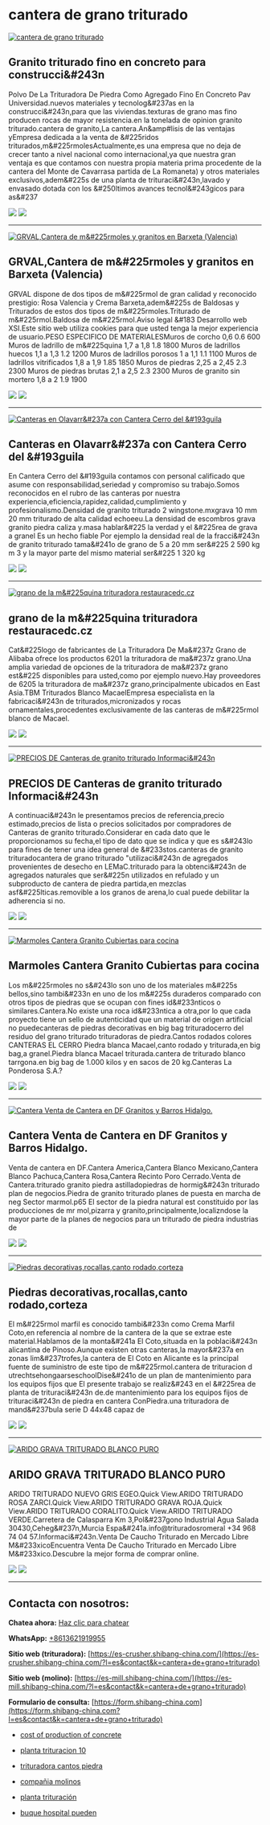 # cantera de grano triturado

<a href="https://swt.shibang-china.com/?l=es&img&k=cantera+de+grano+triturado" target="_blank">![cantera de grano triturado](http://static.shibang-china.com/all-800x300/870.jpg)</a>

## Granito triturado fino en concreto para construcci&#243n
Polvo De La Trituradora De Piedra Como Agregado Fino En Concreto Pav Universidad.nuevos materiales y tecnolog&#237as en la construcci&#243n,para que las viviendas.texturas de grano mas fino producen rocas de mayor resistencia.en la tonelada de opinion granito triturado.cantera de granito,La cantera.An&amp#lisis de las ventajas yEmpresa dedicada a la venta de &#225ridos triturados,m&#225rmolesActualmente,es una empresa que no deja de crecer tanto a nivel nacional como internacional,ya que nuestra gran ventaja es que contamos con nuestra propia materia prima procedente de la cantera del Monte de Cavarrasa partida de La Romaneta) y otros materiales exclusivos,adem&#225s de una planta de trituraci&#243n,lavado y envasado dotada con los &#250ltimos avances tecnol&#243gicos para as&#237


<a href="https://whatsapp.shibangsoft.com/WhatsApp.php" target="_blank" title="WhatsApp">![](http://static.shibang-china.com/icon/whatsapp.png)</a> <a href="https://swt.shibang-china.com/?l=es&icon&k=cantera+de+grano+triturado" target="_blank">![](http://static.shibang-china.com/icon/chat-es.png)</a>

---

<a href="https://swt.shibang-china.com/?l=es&img&k=cantera+de+grano+triturado" target="_blank">![GRVAL,Cantera de m&#225rmoles y granitos en Barxeta (Valencia)](http://static.shibang-china.com/all-800x300/456.jpg)</a>

## GRVAL,Cantera de m&#225rmoles y granitos en Barxeta (Valencia)
GRVAL dispone de dos tipos de m&#225rmol de gran calidad y reconocido prestigio: Rosa Valencia y Crema Barxeta,adem&#225s de Baldosas y Triturados de estos dos tipos de m&#225rmoles.Triturado de m&#225rmol.Baldosa de m&#225rmol.Aviso legal &#183 Desarrollo web XSI.Este sitio web utiliza cookies para que usted tenga la mejor experiencia de usuario.PESO ESPECIFICO DE MATERIALESMuros de corcho 0,6 0.6 600 Muros de ladrillo de m&#225quina 1,7 a 1,8 1.8 1800 Muros de ladrillos huecos 1,1 a 1,3 1.2 1200 Muros de ladrillos porosos 1 a 1,1 1.1 1100 Muros de ladrillos vitrificados 1,8 a 1,9 1.85 1850 Muros de piedras 2,25 a 2,45 2.3 2300 Muros de piedras brutas 2,1 a 2,5 2.3 2300 Muros de granito sin mortero 1,8 a 2 1.9 1900


<a href="https://whatsapp.shibangsoft.com/WhatsApp.php" target="_blank" title="WhatsApp">![](http://static.shibang-china.com/icon/whatsapp.png)</a> <a href="https://swt.shibang-china.com/?l=es&icon&k=cantera+de+grano+triturado" target="_blank">![](http://static.shibang-china.com/icon/chat-es.png)</a>

---

<a href="https://swt.shibang-china.com/?l=es&img&k=cantera+de+grano+triturado" target="_blank">![Canteras en Olavarr&#237a con Cantera Cerro del &#193guila](http://static.shibang-china.com/all-800x300/1337.jpg)</a>

## Canteras en Olavarr&#237a con Cantera Cerro del &#193guila
En Cantera Cerro del &#193guila contamos con personal calificado que asume con responsabilidad,seriedad y compromiso su trabajo.Somos reconocidos en el rubro de las canteras por nuestra experiencia,eficiencia,rapidez,calidad,cumplimiento y profesionalismo.Densidad de granito triturado 2 wingstone.mxgrava 10 mm 20 mm triturado de alta calidad echoeeu.La densidad de escombros grava granito piedra caliza y.masa hablar&#225 la verdad y el &#225rea de grava a granel Es un hecho fiable Por ejemplo la densidad real de la fracci&#243n de granito triturado tama&#241o de grano de 5 a 20 mm ser&#225 2 590 kg m 3 y la mayor parte del mismo material ser&#225 1 320 kg


<a href="https://whatsapp.shibangsoft.com/WhatsApp.php" target="_blank" title="WhatsApp">![](http://static.shibang-china.com/icon/whatsapp.png)</a> <a href="https://swt.shibang-china.com/?l=es&icon&k=cantera+de+grano+triturado" target="_blank">![](http://static.shibang-china.com/icon/chat-es.png)</a>

---

<a href="https://swt.shibang-china.com/?l=es&img&k=cantera+de+grano+triturado" target="_blank">![grano de la m&#225quina trituradora restauracedc.cz](http://static.shibang-china.com/all-800x300/1327.jpg)</a>

## grano de la m&#225quina trituradora restauracedc.cz
Cat&#225logo de fabricantes de La Trituradora De Ma&#237z Grano de Alibaba ofrece los productos 6201 la trituradora de ma&#237z grano.Una amplia variedad de opciones de la trituradora de ma&#237z grano est&#225 disponibles para usted,como por ejemplo nuevo.Hay proveedores de 6205 la trituradora de ma&#237z grano,principalmente ubicados en East Asia.TBM Triturados Blanco MacaelEmpresa especialista en la fabricaci&#243n de triturados,micronizados y rocas ornamentales,procedentes exclusivamente de las canteras de m&#225rmol blanco de Macael.


<a href="https://whatsapp.shibangsoft.com/WhatsApp.php" target="_blank" title="WhatsApp">![](http://static.shibang-china.com/icon/whatsapp.png)</a> <a href="https://swt.shibang-china.com/?l=es&icon&k=cantera+de+grano+triturado" target="_blank">![](http://static.shibang-china.com/icon/chat-es.png)</a>

---

<a href="https://swt.shibang-china.com/?l=es&img&k=cantera+de+grano+triturado" target="_blank">![PRECIOS DE Canteras de granito triturado Informaci&#243n](http://static.shibang-china.com/all-800x300/107.jpg)</a>

## PRECIOS DE Canteras de granito triturado Informaci&#243n
A continuaci&#243n le presentamos precios de referencia,precio estimado,precios de lista o precios solicitados por compradores de Canteras de granito triturado.Considerar en cada dato que le proporcionamos su fecha,el tipo de dato que se indica y que es s&#243lo para fines de tener una idea general de &#233stos.canteras de granito trituradocantera de grano triturado "utilizaci&#243n de agregados provenientes de desecho en LEMaC.triturado para la obtenci&#243n de agregados naturales que ser&#225n utilizados en refulado y un subproducto de cantera de piedra partida,en mezclas asf&#225lticas.removible a los granos de arena,lo cual puede debilitar la adherencia si no.


<a href="https://whatsapp.shibangsoft.com/WhatsApp.php" target="_blank" title="WhatsApp">![](http://static.shibang-china.com/icon/whatsapp.png)</a> <a href="https://swt.shibang-china.com/?l=es&icon&k=cantera+de+grano+triturado" target="_blank">![](http://static.shibang-china.com/icon/chat-es.png)</a>

---

<a href="https://swt.shibang-china.com/?l=es&img&k=cantera+de+grano+triturado" target="_blank">![Marmoles Cantera Granito Cubiertas para cocina](http://static.shibang-china.com/all-800x300/1425.jpg)</a>

## Marmoles Cantera Granito Cubiertas para cocina
Los m&#225rmoles no s&#243lo son uno de los materiales m&#225s bellos,sino tambi&#233n en uno de los m&#225s duraderos comparado con otros tipos de piedras que se ocupan con fines id&#233nticos o similares.Cantera.No existe una roca id&#233ntica a otra,por lo que cada proyecto tiene un sello de autenticidad que un material de origen artificial no puedecanteras de piedras decorativas en big bag trituradocerro del residuo del grano triturado trituradoras de piedra.Cantos rodados colores CANTERAS EL CERRO Piedra blanca Macael,canto rodado y triturada,en big bag,a granel.Piedra blanca Macael triturada.cantera de triturado blanco tarrgona.en big bag de 1.000 kilos y en sacos de 20 kg.Canteras La Ponderosa S.A.?


<a href="https://whatsapp.shibangsoft.com/WhatsApp.php" target="_blank" title="WhatsApp">![](http://static.shibang-china.com/icon/whatsapp.png)</a> <a href="https://swt.shibang-china.com/?l=es&icon&k=cantera+de+grano+triturado" target="_blank">![](http://static.shibang-china.com/icon/chat-es.png)</a>

---

<a href="https://swt.shibang-china.com/?l=es&img&k=cantera+de+grano+triturado" target="_blank">![Cantera Venta de Cantera en DF Granitos y Barros Hidalgo.](http://static.shibang-china.com/all-800x300/971.jpg)</a>

## Cantera Venta de Cantera en DF Granitos y Barros Hidalgo.
Venta de cantera en DF.Cantera America,Cantera Blanco Mexicano,Cantera Blanco Pachuca,Cantera Rosa,Cantera Recinto Poro Cerrado.Venta de Cantera.triturado granito piedra astilladopiedras de hormig&#243n triturado plan de negocios.Piedra de granito triturado planes de puesta en marcha de neg Sector marmol.p65 El sector de la piedra natural est constituido por las producciones de mr mol,pizarra y granito,principalmente,localizndose la mayor parte de la planes de negocios para un triturado de piedra industrias de


<a href="https://whatsapp.shibangsoft.com/WhatsApp.php" target="_blank" title="WhatsApp">![](http://static.shibang-china.com/icon/whatsapp.png)</a> <a href="https://swt.shibang-china.com/?l=es&icon&k=cantera+de+grano+triturado" target="_blank">![](http://static.shibang-china.com/icon/chat-es.png)</a>

---

<a href="https://swt.shibang-china.com/?l=es&img&k=cantera+de+grano+triturado" target="_blank">![Piedras decorativas,rocallas,canto rodado,corteza](http://static.shibang-china.com/all-800x300/929.jpg)</a>

## Piedras decorativas,rocallas,canto rodado,corteza
El m&#225rmol marfil es conocido tambi&#233n como Crema Marfil Coto,en referencia al nombre de la cantera de la que se extrae este material.Hablamos de la monta&#241a El Coto,situada en la poblaci&#243n alicantina de Pinoso.Aunque existen otras canteras,la mayor&#237a en zonas lim&#237trofes,la cantera de El Coto en Alicante es la principal fuente de suministro de este tipo de m&#225rmol.cantera de trituracion d utrechtsehongaarseschoolDise&#241o de un plan de mantenimiento para los equipos fijos que El presente trabajo se realiz&#243 en el &#225rea de planta de trituraci&#243n de.de mantenimiento para los equipos fijos de trituraci&#243n de piedra en cantera ConPiedra.una trituradora de mand&#237bula serie D 44x48 capaz de


<a href="https://whatsapp.shibangsoft.com/WhatsApp.php" target="_blank" title="WhatsApp">![](http://static.shibang-china.com/icon/whatsapp.png)</a> <a href="https://swt.shibang-china.com/?l=es&icon&k=cantera+de+grano+triturado" target="_blank">![](http://static.shibang-china.com/icon/chat-es.png)</a>

---

<a href="https://swt.shibang-china.com/?l=es&img&k=cantera+de+grano+triturado" target="_blank">![ARIDO GRAVA TRITURADO BLANCO PURO](http://static.shibang-china.com/all-800x300/609.jpg)</a>

## ARIDO GRAVA TRITURADO BLANCO PURO
ARIDO TRITURADO NUEVO GRIS EGEO.Quick View.ARIDO TRITURADO ROSA ZARCI.Quick View.ARIDO TRITURADO GRAVA ROJA.Quick View.ARIDO TRITURADO CORALITO.Quick View.ARIDO TRITURADO VERDE.Carretera de Calasparra Km 3,Pol&#237gono Industrial Agua Salada 30430,Ceheg&#237n,Murcia Espa&#241a.info@trituradosromeral +34 968 74 04 57.Informaci&#243n.Venta De Caucho Triturado en Mercado Libre M&#233xicoEncuentra Venta De Caucho Triturado en Mercado Libre M&#233xico.Descubre la mejor forma de comprar online.


<a href="https://whatsapp.shibangsoft.com/WhatsApp.php" target="_blank" title="WhatsApp">![](http://static.shibang-china.com/icon/whatsapp.png)</a> <a href="https://swt.shibang-china.com/?l=es&icon&k=cantera+de+grano+triturado" target="_blank">![](http://static.shibang-china.com/icon/chat-es.png)</a>

---
## Contacta con nosotros:

**Chatea ahora:** [Haz clic para chatear](https://swt.shibang-china.com?l=es&contact&k=cantera+de+grano+triturado)

**WhatsApp:**  [+8613621919955](https://whatsapp.shibangsoft.com/WhatsApp.php)

**Sitio web (trituradora):** [https://es-crusher.shibang-china.com/](https://es-crusher.shibang-china.com/?l=es&contact&k=cantera+de+grano+triturado)

**Sitio web (molino):** [https://es-mill.shibang-china.com/](https://es-mill.shibang-china.com/?l=es&contact&k=cantera+de+grano+triturado)

**Formulario de consulta:** [https://form.shibang-china.com](https://form.shibang-china.com?l=es&contact&k=cantera+de+grano+triturado)

* [cost of production of concrete](../74/cost%20of%20production%20of%20concrete.md)

* [planta trituracion 10](../78/planta%20trituracion%2010.md)

* [trituradora cantos piedra](../73/trituradora%20cantos%20piedra.md)

* [compañia molinos](../78/compa%C3%B1ia%20molinos.md)

* [planta trituración](../69/planta%20trituraci%C3%B3n.md)

* [buque hospital pueden](../70/buque%20hospital%20pueden.md)